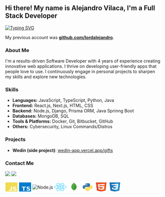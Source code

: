 ## Hi there! My name is Alejandro Vilaca, I'm a Full Stack Developer

<a href="https://git.io/typing-svg"><img src="https://readme-typing-svg.demolab.com?font=Inter&weight=500&pause=1000&color=EBEBEB&random=false&width=435&lines=Software+Developer+%40+ITTI+Digital" alt="Typing SVG" /></a>

My previous account was **[github.com/lordalejandro](https://github.com/lordalejandro)**.

### About Me

I'm a results-driven Software Developer with 4 years of experience creating innovative web applications. I thrive on developing user-friendly apps that people love to use. I continuously engage in personal projects to sharpen my skills and explore new technologies.

### Skills

- **Languages:** JavaScript, TypeScript, Python, Java
- **Frontend:** React.js, Next.js, HTML, CSS
- **Backend:** Node.js, Django, Prisma ORM, Java Sprinng Boot
- **Databases:** MongoDB, SQL
- **Tools & Platforms:** Docker, Git, Bitbucket, GitHub
- **Others:** Cybersecurity, Linux Commands/Distros

### Projects

- **Wedin (side project)**: [wedin-app.vercel.app/gifts](https://wedin-app.vercel.app/gifts)

### Contact Me

<div> 
  <a href="mailto:me@avilaca.com"><img src="https://img.shields.io/badge/-Gmail-%23333?style=for-the-badge&logo=gmail&logoColor=white" target="_blank"></a>
  <a href="https://www.linkedin.com/in/ale-vilaca-26634a229" target="_blank"><img src="https://img.shields.io/badge/-LinkedIn-%230077B5?style=for-the-badge&logo=linkedin&logoColor=white" target="_blank"></a> 
</div>

<div style="display: inline_block"><br>
  <img align="center" alt="JavaScript" height="30" width="40" src="https://raw.githubusercontent.com/devicons/devicon/master/icons/javascript/javascript-plain.svg">
  <img align="center" alt="TypeScript" height="30" width="40" src="https://raw.githubusercontent.com/devicons/devicon/master/icons/typescript/typescript-plain.svg">
  <img align="center" alt="Node.js" height="30" width="40" src="https://raw.githubusercontent.com/devicons/devicon/master/icons/node/nodejs-original.svg">
  <img align="center" alt="React" height="30" width="40" src="https://raw.githubusercontent.com/devicons/devicon/master/icons/react/react-original.svg">
  <img align="center" alt="MongoDB" height="30" width="40" src="https://raw.githubusercontent.com/devicons/devicon/master/icons/mongodb/mongodb-original.svg">
  <img align="center" alt="Python" height="30" width="40" src="https://raw.githubusercontent.com/devicons/devicon/master/icons/python/python-original.svg">
  <img align="center" alt="HTML" height="30" width="40" src="https://raw.githubusercontent.com/devicons/devicon/master/icons/html5/html5-original.svg">
  <img align="center" alt="CSS" height="30" width="40" src="https://raw.githubusercontent.com/devicons/devicon/master/icons/css3/css3-original.svg">
</div>
